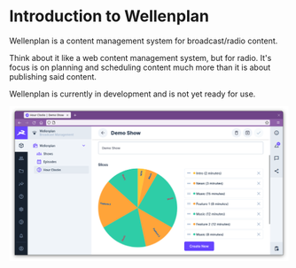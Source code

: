 # Introduction to Wellenplan

Wellenplan is a content management system for broadcast/radio content.

Think about it like a web content management system, but for radio.
It's focus is on planning and scheduling content much more than it
is about publishing said content.

Wellenplan is currently in development and is not yet ready for use.

![Wellenplan Hour Clock Editor](./hour-clock-editor.png)
